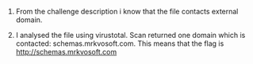 1. From the challenge description i know that the file contacts external domain.

2. I analysed the file using virustotal. Scan returned one domain which is contacted: schemas.mrkvosoft.com. This means that the flag is http://schemas.mrkvosoft.com

